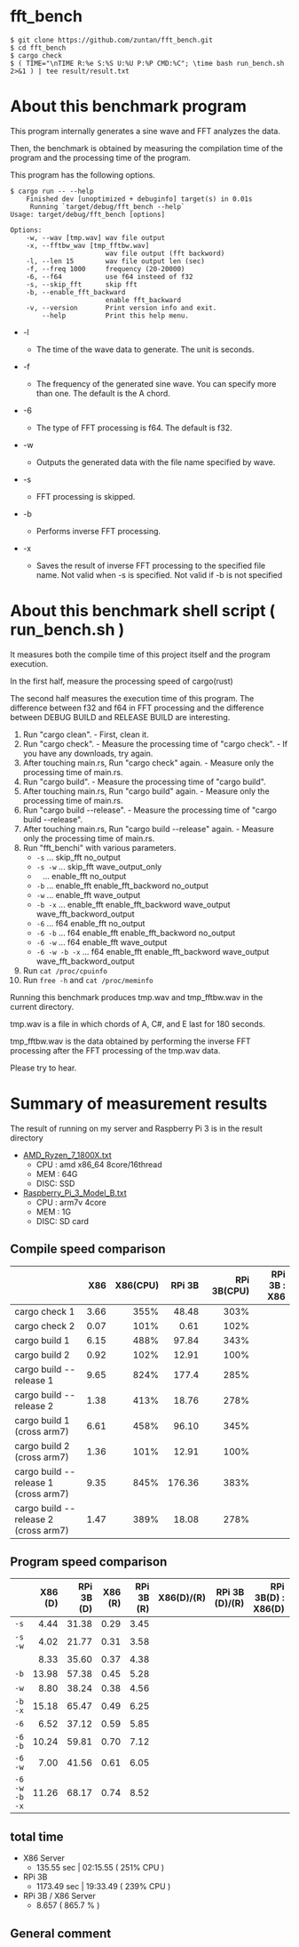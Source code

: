 # fft_bench

```
$ git clone https://github.com/zuntan/fft_bench.git
$ cd fft_bench
$ cargo check
$ ( TIME="\nTIME R:%e S:%S U:%U P:%P CMD:%C"; \time bash run_bench.sh 2>&1 ) | tee result/result.txt
```

# About this benchmark program

This program internally generates a sine wave and FFT analyzes the data.

Then, the benchmark is obtained by measuring the compilation time of the program and the processing time of the program.

This program has the following options.


```
$ cargo run -- --help
    Finished dev [unoptimized + debuginfo] target(s) in 0.01s
     Running `target/debug/fft_bench --help`
Usage: target/debug/fft_bench [options]

Options:
    -w, --wav [tmp.wav] wav file output
    -x, --fftbw_wav [tmp_fftbw.wav]
                        wav file output (fft backword)
    -l, --len 15        wav file output len (sec)
    -f, --freq 1000     frequency (20-20000)
    -6, --f64           use f64 insteed of f32
    -s, --skip_fft      skip fft
    -b, --enable_fft_backward
                        enable fft_backward
    -v, --version       Print version info and exit.
        --help          Print this help menu.
```

 - -l
    - The time of the wave data to generate. The unit is seconds.

 - -f
    - The frequency of the generated sine wave. You can specify more than one. The default is the A chord.

 - -6
    - The type of FFT processing is f64. The default is f32.

 - -w
    - Outputs the generated data with the file name specified by wave.

 - -s
    - FFT processing is skipped.

 - -b
    - Performs inverse FFT processing.

 - -x
    - Saves the result of inverse FFT processing to the specified file name. Not valid when -s is specified. Not valid if -b is not specified

# About this benchmark shell script ( run_bench.sh )

It measures both the compile time of this project itself and the program execution.

In the first half, measure the processing speed of cargo(rust)

The second half measures the execution time of this program. The difference between f32 and f64 in FFT processing and the difference between DEBUG BUILD and RELEASE BUILD are interesting.

 1.  Run "cargo clean".
    - First, clean it.
 1.  Run "cargo check".
    - Measure the processing time of "cargo check".
    - If you have any downloads, try again.
 1.  After touching main.rs, Run "cargo check" again.
    - Measure only the processing time of main.rs.
 1.  Run "cargo build".
    - Measure the processing time of "cargo build".
 1.  After touching main.rs, Run "cargo build" again.
    - Measure only the processing time of main.rs.
 1.  Run "cargo build --release".
    - Measure the processing time of "cargo build --release".
 1.  After touching main.rs, Run "cargo build --release" again.
    - Measure only the processing time of main.rs.
 1. Run "fft_benchi" with various parameters.
    - ```-s``` ... skip_fft no_output
    - ```-s -w``` ... skip_fft wave_output_only
    - ``` ```   ... enable_fft no_output
    - ```-b```  ... enable_fft enable_fft_backword no_output
    - ```-w```  ... enable_fft wave_output
    - ```-b -x``` ... enable_fft enable_fft_backword wave_output wave_fft_backword_output
    - ```-6```    ... f64 enable_fft no_output
    - ```-6 -b``` ... f64 enable_fft enable_fft_backword no_output
    - ```-6 -w``` ... f64 enable_fft wave_output
    - ```-6 -w -b -x``` ... f64 enable_fft enable_fft_backword wave_output wave_fft_backword_output
 1. Run ```cat /proc/cpuinfo```
 1. Run ```free -h``` and ```cat /proc/meminfo```

Running this benchmark produces tmp.wav and tmp_fftbw.wav in the current directory.

tmp.wav is a file in which chords of A, C#, and E last for 180 seconds.

tmp_fftbw.wav is the data obtained by performing the inverse FFT processing after the FFT processing of the tmp.wav data.

Please try to hear.

# Summary of measurement results

The result of running on my server and Raspberry Pi 3 is in the result directory

 - <a href="result/AMD_Ryzen_7_1800X.txt">AMD_Ryzen_7_1800X.txt</a>
    - CPU : amd x86_64 8core/16thread
    - MEM : 64G
    - DISC: SSD
 - <a href="result/Raspberry_Pi_3_Model_B.txt">Raspberry_Pi_3_Model_B.txt</a>
    - CPU : arm7v 4core
    - MEM : 1G
    - DISC: SD card

## Compile speed comparison

|                                      | X86  | X86(CPU) | RPi 3B    | RPi 3B(CPU) |  RPi 3B : X86 |
|:---                                  |  ---:|      ---:|       ---:|         ---:|           ---:|
| cargo check 1                        | 3.66 | 355%     | 48.48     | 303%        |               |
| cargo check 2                        | 0.07 | 101%     | 0.61      | 102%        |               |
| cargo build 1                        | 6.15 | 488%     | 97.84     | 343%        |               |
| cargo build 2                        | 0.92 | 102%     | 12.91     | 100%        |               |
| cargo build --release 1              | 9.65 | 824%     | 177.4     | 285%        |               |
| cargo build --release 2              | 1.38 | 413%     | 18.76     | 278%        |               |
| cargo build 1 (cross arm7)           | 6.61 | 458%     | 96.10     | 345%        |               |
| cargo build 2 (cross arm7)           | 1.36 | 101%     | 12.91     | 100%        |               |
| cargo build --release 1 (cross arm7) | 9.35 | 845%     | 176.36    | 383%        |               |
| cargo build --release 2 (cross arm7) | 1.47 | 389%     | 18.08     | 278%        |               |

## Program speed comparison

|                                      | X86 (D)| RPi 3B (D)| X86 (R)| RPi 3B (R)| X86(D)/(R) | RPi 3B (D)/(R) | RPi 3B(D) : X86(D) | RPi 3B(R) : X86(R) |
|:---                                  |    ---:|       ---:|    ---:|       ---:|        ---:|            ---:|                ---:|                ---:|
| ```-s```                             | 4.44   | 31.38     | 0.29   | 3.45      |            |                |                    |                    |
| ```-s -w```                          | 4.02   | 21.77     | 0.31   | 3.58      |            |                |                    |                    |
| ``` ```                              | 8.33   | 35.60     | 0.37   | 4.38      |            |                |                    |                    |
| ```-b```                             | 13.98  | 57.38     | 0.45   | 5.28      |            |                |                    |                    |
| ```-w```                             | 8.80   | 38.24     | 0.38   | 4.56      |            |                |                    |                    |
| ```-b -x```                          | 15.18  | 65.47     | 0.49   | 6.25      |            |                |                    |                    |
| ```-6```                             | 6.52   | 37.12     | 0.59   | 5.85      |            |                |                    |                    |
| ```-6 -b```                          | 10.24  | 59.81     | 0.70   | 7.12      |            |                |                    |                    |
| ```-6 -w```                          | 7.00   | 41.56     | 0.61   | 6.05      |            |                |                    |                    |
| ```-6 -w -b -x```                    | 11.26  | 68.17     | 0.74   | 8.52      |            |                |                    |                    |

## total time

 - X86 Server
     -  135.55 sec | 02:15.55 ( 251% CPU )
 - RPi 3B
     - 1173.49 sec | 19:33.49 ( 239% CPU )
 - RPi 3B / X86 Server
     - 8.657 ( 865.7 % )
     
## General comment

